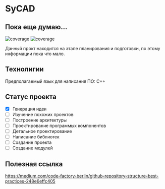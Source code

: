 # SyCAD
Пока еще думаю...
---
![coverage](https://img.shields.io/badge/Начало_разработки-1.07.2022-blue) ![coverage](https://img.shields.io/badge/-Okolo%20IT-orange)

Данный прокт находится на этапе планирования и подготовки, по этому информации пока что мало.
## Технолигии
Предполагаемый язык для написания ПО: С++
## Статус проекта
- [x] Генерация идеи
- [ ] Изучение похожих проектов
- [ ] Построение архитектуры
- [ ] Проектирование программых компонентов
- [ ] Детальное проектирование
- [ ] Написание библиотек
- [ ] Создание проекта
- [ ] Создание модулей

## Полезная ссылка
https://medium.com/code-factory-berlin/github-repository-structure-best-practices-248e6effc405
